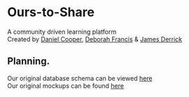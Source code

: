# Ours-to-Share

A community driven learning platform <br/>
Created by [Daniel Cooper](https://github.com/danjcooper), [Deborah Francis](https://github.com/Deb0890) & [James Derrick](https://github.com/jamesderrick)

## Planning.

Our original database schema can be viewed [here](https://dbdiagram.io/d/6130b2c2825b5b0146f037c2)
<br>
Our original mockups can be found [here](https://www.figma.com/file/JIQHDks7vaygITxXWNOOWI/Ours-to-Share?node-id=0%3A1)
